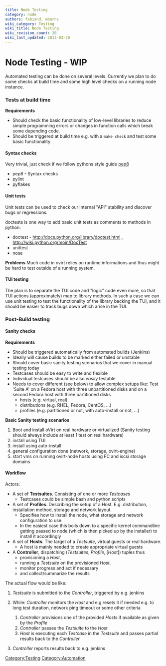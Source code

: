 ```yaml
---
title: Node Testing
category: node
authors: fabiand, mburns
wiki_category: Testing
wiki_title: Node Testing
wiki_revision_count: 20
wiki_last_updated: 2013-03-20
---
```


# Node Testing - WIP

Automated testing can be done on several levels. Currently we plan to do some checks at build time and some high level checks on a running node instance.

### Tests at build time

**Requirements**

*   Should check the basic functionality of low-level libraries to reduce simple programming errors or changes in function calls which break some depending code.
*   Should be triggered at build time e.g. with a `make check` and test some basic functionality

#### Syntax checks

Very trivial, just check if we follow pythons style guide [pep8](http://www.python.org/dev/peps/pep-0008/)

*   pep8 - Syntax checks
*   pylint
*   pyflakes

#### Unit tests

Unit tests can be used to check our internal "API" stability and discover bugs or regressions.

doctests is one way to add basic unit tests as comments to methods in python.

*   doctest - <http://docs.python.org/library/doctest.html> , <http://wiki.python.org/moin/DocTest>
*   unittest
*   nose

**Problems** Much code in ovirt relies on runtime informations and thus might be hard to test outside of a running system.

#### TUI testing

The plan is to separate the TUI code and "logic" code even more, so that TUI actions (approximately) map to library methods. In such a case we can use unit testing to test the functionality of the library backing the TUI, and it should be easier to track bugs down which arise in the TUI.

### Post-Build testing

#### Sanity checks

**Requirements**

*   Should be triggered automatically from automated builds (Jenkins)
*   Ideally will cause builds to be marked either failed or unstable
*   Should cover basic sanity testing scenarios that we cover in manual testing today
*   Testcases should be easy to write and flexible
*   Individual testcases should be also *easily* testable
*   Needs to cover different (see below) to allow complex setups like: Test 'Suite A' on a Fedora host with three unpartitioned disks and on a second Fedora host with three partitioned disks
    -   hosts (e.g. virtual, real)
    -   distributions (e.g. RHEL, Fedora, CentOS, ...)
    -   profiles (e.g. partitioned or not, with auto-install or not, ...)

**Basic Sanity testing scenarios**

1.  Boot and install oVirt on real hardware or virtualized (Sanity testing should always include at least 1 test on real hardware)
2.  install using TUI
3.  install using auto-install
4.  general configuration done (network, storage, ovirt-engine)
5.  start vms on running ovirt-node hosts using FC and iscsi storage domains

#### Workflow

Actors:

*   A set of **Testsuites**. Consisting of one or more *Testcases*
    -   Testcases could be simple bash and python scripts
*   A set of **Profiles**. Describing the setup of a Host. E.g. distribution, installation method, storage and network layout.
    -   Specifies how to install the node, what storage and network configuration to use.
    -   In the easiest case this boils down to a specific kernel commandline getting passed to node (which is then picked up by the installer) to install it accordingly
*   A set of **Hosts**. The target of a *Testsuite*, virtual guests or real hardware.
    -   A host is mainly needed to create appropriate virtual guests
*   A **Controller**, dispatching (*Testsuites*, *Profile*, [*Host*]) tuples thus
    -   provisioning a *Host*,
    -   running a *Testsuite* on the provisioned *Host*,
    -   monitor progress and act if necessary
    -   and collect/summarize the results

The actual flow would be like:

1.  *Testsuite* is submitted to the *Controller*, triggered by e.g. jenkins
2.  While: *Controller* monitors the *Host* and e.g resets it if needed e.g. to long test duration, network ping timeout or some other criteria
    1.  *Controller* provisions one of the provided *Hosts* if available as given by the *Profile*
    2.  *Controller* passes the *Testsuite* to the *Host*
    3.  *Host* is executing each *Testcase* in the *Testsuite* and passes partial results back to the *Controller*

3.  *Controller* reports results back to e.g. jenkins

<Category:Testing> <Category:Automation>
